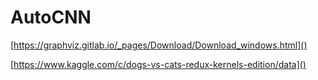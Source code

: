 # AutoCNN

[https://graphviz.gitlab.io/_pages/Download/Download_windows.html]()

[https://www.kaggle.com/c/dogs-vs-cats-redux-kernels-edition/data]()